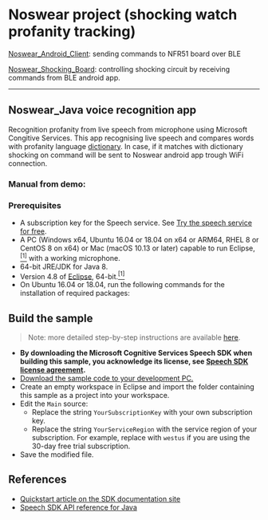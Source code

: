 # Noswear project (shocking watch profanity tracking)  

[Noswear_Android_Client](https://github.com/StarrLucky/Noswear_Android_Client): sending commands to NFR51 board over BLE  

[Noswear_Shocking_Board](https://github.com/StarrLucky/Noswear_Shocking_Board): controlling shocking circuit by receiving commands from BLE android app.  

--- 

## Noswear_Java voice recognition app  

Recognition profanity from live speech from microphone using Microsoft Congitive Services.
This app recognising live speech and compares words with profanity language [dictionary](dict/profanity_dic.txt).
In case, if it matches with dictionary shocking on command will be sent to Noswear android app trough WiFi connection. 



### Manual from demo:
### Prerequisites
* A subscription key for the Speech service. See [Try the speech service for free](https://docs.microsoft.com/azure/cognitive-services/speech-service/get-started).
* A PC (Windows x64, Ubuntu 16.04 or 18.04 on x64 or ARM64, RHEL 8 or CentOS 8 on x64) or Mac (macOS 10.13 or later) capable to run Eclipse,[<sup>[1]</sup>](#footnote1) with a working microphone.
* 64-bit JRE/JDK for Java 8.
* Version 4.8 of [Eclipse](https://www.eclipse.org), 64-bit.[<sup>[1]</sup>](#footnote1)
* On Ubuntu 16.04 or 18.04, run the following commands for the installation of required packages:
## Build the sample

> Note: more detailed step-by-step instructions are available [here](https://docs.microsoft.com/azure/cognitive-services/speech-service/quickstart-java-jre).

* **By downloading the Microsoft Cognitive Services Speech SDK when building this sample, you acknowledge its license, see [Speech SDK license agreement](https://docs.microsoft.com/azure/cognitive-services/speech-service/license).**
* [Download the sample code to your development PC.](/README.md#get-the-samples)
* Create an empty workspace in Eclipse and import the folder containing this sample as a project into your workspace.
* Edit the `Main` source:
  * Replace the string `YourSubscriptionKey` with your own subscription key.
  * Replace the string `YourServiceRegion` with the service region of your subscription.
    For example, replace with `westus` if you are using the 30-day free trial subscription.
* Save the modified file.
## References

* [Quickstart article on the SDK documentation site](https://docs.microsoft.com/azure/cognitive-services/speech-service/quickstart-java-jre)
* [Speech SDK API reference for Java](https://aka.ms/csspeech/javaref)
